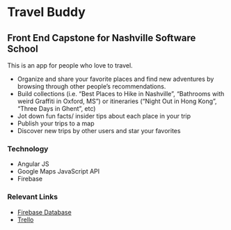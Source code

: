 # Travel Buddy 

## Front End Capstone for Nashville Software School

This is an app for people who love to travel. 
- Organize and share your favorite places and find new adventures by browsing through other people’s recommendations. 
- Build collections (i.e. “Best Places to Hike in Nashville”, “Bathrooms with weird Graffiti in Oxford, MS”) or  itineraries (“Night Out in Hong Kong”, “Three Days in Ghent”, etc)
- Jot down fun facts/ insider tips about each place in your trip
- Publish your trips to a map
- Discover new trips by other users and star your favorites

### Technology
- Angular JS
- Google Maps JavaScript API
- Firebase 

### Relevant Links
- [Firebase Database](https://console.firebase.google.com/project/nss-capstone-75d59/database)
- [Trello](https://trello.com/b/Tzkh8R6N/capstone)

